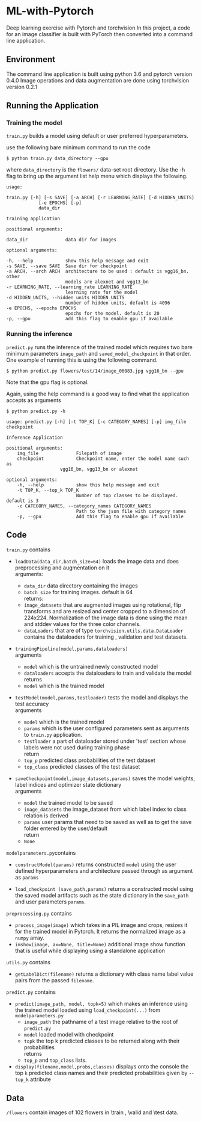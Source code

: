 # ML-with-Pytorch  
Deep learning exercise with Pytorch and torchvision
In this project, a code for an image classifier is built with PyTorch then converted into a command line application.

## Environment  

The command line application is built using python 3.6 and pytorch version 0.4.0
Image operations and data augmentation are done using torchvision version 0.2.1

## Running the Application  

### Training the model  
`train.py` builds a model using default or user preferred hyperparameters.

use the following bare minimum command to run the code  

    $ python train.py data_directory --gpu 

where `data_directory` is the `flowers/` data-set root directory.
Use the -h flag to bring up the argument list help menu which displays the following.  
    
    usage: 
    
    train.py [-h] [-s SAVE] [-a ARCH] [-r LEARNING_RATE] [-d HIDDEN_UNITS]
                [-e EPOCHS] [-p]
                data_dir

    training application

    positional arguments:
  
    data_dir              data dir for images

    optional arguments:  
  
    -h, --help            show this help message and exit  
    -s SAVE, --save SAVE  Save dir for checkpoint  
    -a ARCH, --arch ARCH  architecture to be used : default is vgg16_bn. other  
                          models are alexnet and vgg13_bn  
    -r LEARNING_RATE, --learning_rate LEARNING_RATE  
                          learning rate for the model  
    -d HIDDEN_UNITS, --hidden_units HIDDEN_UNITS  
                          number of hidden units, default is 4096  
    -e EPOCHS, --epochs EPOCHS  
                          epochs for the model. default is 20  
    -p, --gpu             add this flag to enable gpu if available
    
### Running the inference  
`predict.py` runs the inference of the trained model which requires two bare 
minimum parameters `image_path` and `saved_model_checkpoint` in that order.  
One example of running this is using the following command.

    $ python predict.py flowers/test/14/image_06083.jpg vgg16_bn --gpu 

Note that the gpu flag is optional.  

Again, using the help command is a good way to find what the application accepts as arguments
    
    $ python predict.py -h

    usage: predict.py [-h] [-t TOP_K] [-c CATEGORY_NAMES] [-p] img_file checkpoint

    Inference Application

    positional arguments:
        img_file              Filepath of image
        checkpoint            Checkpoint name, enter the model name such as
                        vgg16_bn, vgg13_bn or alexnet

    optional arguments:
        -h, --help            show this help message and exit
        -t TOP_K, --top_k TOP_K
                              Number of top classes to be displayed. default is 3
        -c CATEGORY_NAMES, --category_names CATEGORY_NAMES
                              Path to the json file with category names
        -p, --gpu             Add this flag to enable gpu if available

## Code  

`train.py` contains 

- `loadData(data_dir,batch_size=64)` loads the image data and does preprocessing and augmentation on it  
arguments:  
  - `data_dir` data directory containing the images
  - `batch_size` for training images. default is 64  
returns: 
  - `image_datasets` that are augmented images using rotational, flip transforms and are
   resized and center cropped to a dimension of 224x224. Normalization of the image data is done using the mean and stddev values for the three color channels.
  - `dataLoaders` that are of type `torchvision.utils.data.DataLoader` contains the dataloaders for training , validation and test datasets.

- `trainingPipeline(model,params,dataloaders)`  
arguments  
  - `model` which is the untrained newly constructed model
  - `dataloaders` accepts the dataloaders to train and validate the model  
returns  
  - `model` which is the trained model 
  
- `testModel(model,params,testloader)` tests the model and displays the test accuracy  
arguments
  - `model` which is the trained model
  - `params` which is the user configured parameters sent as arguments to `train.py` application.  
  - `testloader` a part of dataloader stored under 'test' section whose labels were not used during training phase  
return  
  - `top_p` predicted class probabilities of the test dataset
  - `top_class` predicted classes of the test dataset

- `saveCheckpoint(model,image_datasets,params)` saves the model weights, label indices and optimizer state dictionary   
arguments
    - `model` the trained model to be saved
    - `image_datasets` the image_dataset from which label index to class relation is derived
    - `params` user params that need to be saved as well as to get the save folder entered by the user/default  
return
    - `None`  
    
`modelparameters.py`contains 
- `constructModel(params)` returns constructed `model` using the user defined hyperparameters and architecture passed
   through as argument as `params`  

- `load_checkpoint (save_path,params)` returns a constructed model using the saved model artifacts such as the state 
dictionary in the `save_path` and user parameters `params`.  

`preprocessing.py` contains 
- `process_image(image)` which takes in a PIL image and crops, resizes it for the trained model in Pytorch. 
It returns the normalized image as a `numpy` array.
- `imshow(image, ax=None, title=None)` additional image show function that is useful while displaying 
using a standalone application 

`utils.py` contains
- `getLabelDict(filename)` returns a dictionary with class name label value pairs from the passed `filename`.

`predict.py` contains 
- `predict(image_path, model, topk=5)` which makes an inference using the trained model loaded using `load_checkpoint(...)` 
from `modelparameters.py`
    - `image_path` the pathname of a test image relative to the root of `predict.py`  
    - `model` loaded model with checkpoint
    - `topk` the top k predicted classes to be returned along with their probabilities  
    returns
    - `top_p` and `top_class` lists.
- `display(filename,model,probs,classes)` displays onto the console the top `k` predicted class names and their predicted probabilities
 given by `--top_k` attribute  
 
 ## Data  

`/flowers` contain images of 102 flowers in \train , \valid and \test data. 
